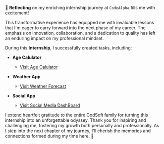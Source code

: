 🌟 **Reflecting** on my enriching internship journey at `CodeAlpha` fills me with excitement!

This transformative experience has equipped me with invaluable lessons that I'm eager to carry forward into the next phase of my career. The emphasis on innovation, collaboration, and a dedication to quality has left an enduring impact on my professional mindset.

During this **Internship**, I successfully created tasks, including:

- **Age Calulator**
   - [Visit Age Calulator](https://agecalculatorweb08.netlify.app/)

- **Weather App**
   - [Visit Weather Forecast](https://weatherweb08.netlify.app/)

- **Social App**
   - [Visit Social Media DashBoard](https://socialweb08.netlify.app/)

I extend heartfelt gratitude to the entire CodSoft family for turning this internship into an unforgettable odyssey. Thank you for inspiring and challenging me, fostering my growth both personally and professionally. As I step into the next chapter of my journey, I'll cherish the memories and connections formed during my time here. 🚀
